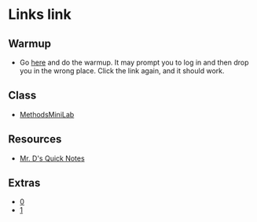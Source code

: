 # Links link
## Warmup
* Go [here](https://apclassroom.collegeboard.org/8/assessments/assignments/42176754) and do the warmup. It may prompt you to log in and then drop you in the wrong place. Click the link again, and it should work.



## Class
* [MethodsMiniLab](https://replit.com/team/APCSA-Block8-2122/MethodsMiniLab)
## Resources
* [Mr. D's Quick Notes](https://replit.com/@APCSA-Block8-2122/Coursework01MrDsQuickNotes)
## Extras
* [0](https://replit.com/team/APCSA-Block8-2122/0)
* [1](https://replit.com/team/APCSA-Block8-2122/1)
